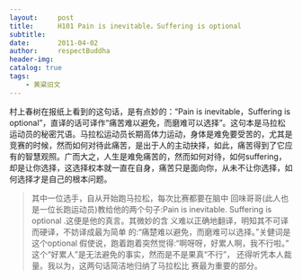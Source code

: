 ```yaml
---
layout:     post
title:      H101 Pain is inevitable，Suffering is optional
subtitle:   
date:       2011-04-02
author:     respectBuddha
header-img: 
catalog: true
tags:
    - 黄粱旧文
---
```


村上春树在报纸上看到的这句话，是有点妙的：“Pain is inevitable，Suffering is optional”，直译的话可译作“痛苦难以避免，而磨难可以选择”。这句本是马拉松运动员的秘密咒语。马拉松运动员长期高体力运动，身体是难免要受苦的，尤其是竞赛的时候，然而如何对待此痛苦，是出于人的主动抉择，如此，痛苦得到了它应有的智慧观照。广而大之，人生是难免痛苦的，然而如何对待，如何suffering，却是让你选择，这选择权本就一直在自身，痛苦只是面向你，从未不让你选择，如何选择才是自己的根本问题。

> 其中一位选手，自从开始跑马拉松，每次比赛都要在脑中
> 回味哥哥(此人也是一位长跑运动员)教给他的两个句子:Pain 
> is inevitable. Suffering is optional .这便是他的真言。其微妙的含
> 义难以正确地翻译，明知其不可译而硬译，不妨译成最为简单
> 的:“痛楚难以避免，而磨难可以选择。”关健词是这个optional
> 假使说，跑着跑着突然觉得:“啊呀呀，好累人啊，我不行啦。”
> 这个“好累人”是无法避免的事实，然而是不是果真“不行”，
> 还得听凭本人裁量。我以为，这两句话简洁地归纳了马拉松比
> 赛最为重要的部分。
